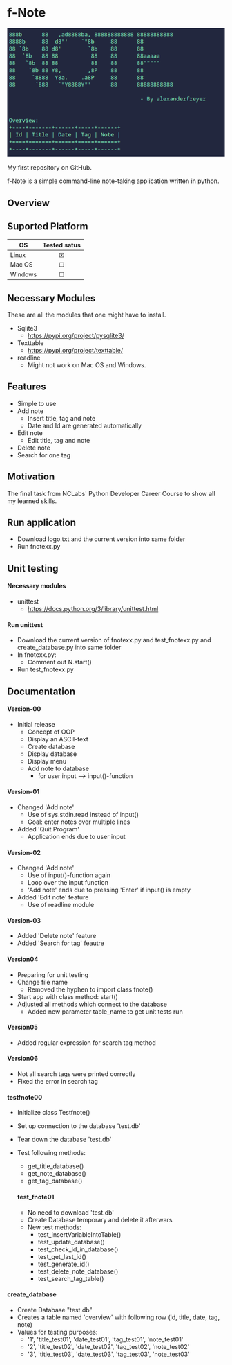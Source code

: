 # f-Note 
<p align="center">
  <img src=img/example.png>
</p>

My first repository on GitHub.

f-Note is a simple command-line note-taking application written in python. 

## Overview 


## Suported Platform 

| OS      | Tested satus       
| ------- |:-------------:
| Linux   | &#9746;
| Mac OS  | &#9744; 
| Windows | &#9744; 

## Necessary Modules 
These are all the modules that one might have to install. 

- Sqlite3 
  - https://pypi.org/project/pysqlite3/
- Texttable 
  - https://pypi.org/project/texttable/
- readline 
  - Might not work on Mac OS and Windows. 

## Features 
- Simple to use 
- Add note 
  - Insert title, tag and note
  - Date and Id are generated automatically
- Edit note 
  - Edit title, tag and note 
 - Delete note 
 - Search for one tag 

## Motivation 
The final task from NCLabs' Python Developer Career Course to show all my learned skills. 

## Run application 
- Download logo.txt and the current version into same folder 
- Run fnotexx.py 
 
## Unit testing 

#### Necessary modules
- unittest 
  - https://docs.python.org/3/library/unittest.html
 
#### Run unittest
- Download the current version of fnotexx.py and test_fnotexx.py and create_database.py into same folder 
- In fnotexx.py:
  - Comment out N.start() 
- Run test_fnotexx.py 
 
## Documentation 
#### Version-00 
- Initial release 
  - Concept of OOP 
  - Display an ASCII-text
  - Create database 
  - Display database 
  - Display menu 
  - Add note to database 
    - for user input --> input()-function 

#### Version-01
- Changed 'Add note'
  - Use of sys.stdin.read instead of input() 
  - Goal: enter notes over multiple lines 
- Added 'Quit Program' 
  - Application ends due to user input 

#### Version-02 
- Changed 'Add note' 
  - Use of input()-function again
  - Loop over the input function
  - 'Add note' ends due to pressing 'Enter' if input() is empty 
- Added 'Edit note' feature  
  - Use of readline module

#### Version-03
- Added 'Delete note' feature 
- Added 'Search for tag' feautre 

#### Version04 
- Preparing for unit testing 
- Change file name 
  - Removed the hyphen to import class fnote() 
- Start app with class method: start() 
- Adjusted all methods which connect to the database 
  - Added new parameter table_name to get unit tests run 
  
#### Version05
- Added regular expression for search tag method 

#### Version06 
- Not all search tags were printed correctly 
- Fixed the error in search tag 

#### testfnote00
- Initialize class Testfnote() 
- Set up connection to the database 'test.db' 
- Tear down the database 'test.db' 
- Test following methods: 
  - get_title_database()
  - get_note_database()
  - get_tag_database()
  
  #### test_fnote01 
  - No need to download 'test.db' 
  - Create Database temporary and delete it afterwars 
  - New test methods: 
    - test_insertVariableIntoTable()
    - test_update_database()
    - test_check_id_in_database()
    - test_get_last_id() 
    - test_generate_id() 
    - test_delete_note_database()
    - test_search_tag_table()
    
#### create_database
- Create Database "test.db" 
- Creates a table named 'overview' with following row (id, title, date, tag, note) 
- Values for testing purposes: 
  - '1', 'title_test01', 'date_test01', 'tag_test01', 'note_test01'
  - '2', 'title_test02', 'date_test02', 'tag_test02', 'note_test02'
  - '3', 'title_test03', 'date_test03', 'tag_test03', 'note_test03'



